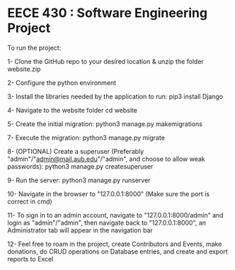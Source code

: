 # EECE 430 : Software Engineering Project

To run the project:

1- Clone the GitHub repo to your desired location & unzip the folder website.zip

2- Configure the python environment

3- Install the libraries needed by the application to run:
	pip3 install Django

4- Navigate to the website folder
	cd website

5- Create the initial migration:
	python3 manage.py makemigrations

7- Execute the migration:
	python3 manage.py migrate

8- (OPTIONAL) Create a superuser (Preferably "admin"/"admin@mail.aub.edu"/"admin", and choose to allow weak passwords):
	python3 manage.py createsuperuser

9- Run the server:
	python3 manage.py runserver

10- Navigate in the browser to "127.0.0.1:8000" (Make sure the port is correct in cmd)

11- To sign in to an admin account, navigate to "127.0.0.1:8000/admin" and login as "admin"/"admin", then navigate back to "127.0.0.1:8000", an Administrator tab will appear in the navigation bar

12- Feel free to roam in the project, create Contributors and Events, make donations, do CRUD operations on Database entries, and create and export reports to Excel

